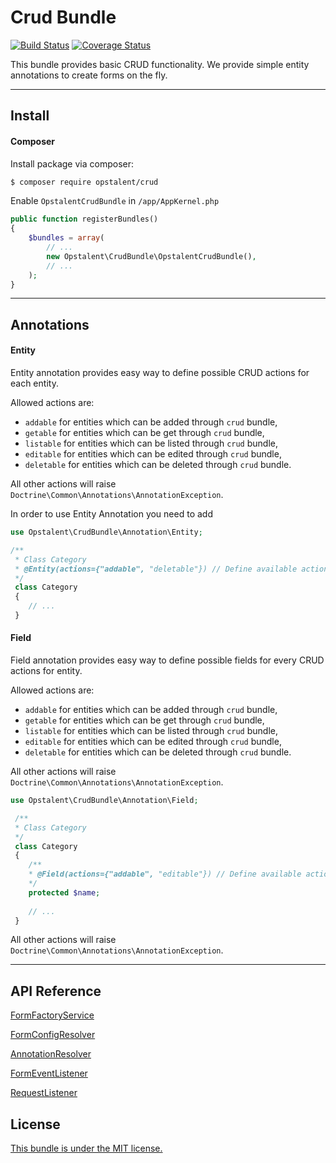 Crud Bundle
===================

[![Build Status](https://travis-ci.org/opstalent/crud.svg?branch=master)](https://travis-ci.org/opstalent/crud)
[![Coverage Status](https://coveralls.io/repos/github/opstalent/crud/badge.svg?branch=master)](https://coveralls.io/github/opstalent/crud?branch=master)

This bundle provides basic CRUD functionality. We provide simple entity annotations to create forms on the fly.

----------


Install
-------------

#### Composer
Install package via composer:

```bash
$ composer require opstalent/crud
```

Enable `OpstalentCrudBundle` in `/app/AppKernel.php`

```php
public function registerBundles()
{
    $bundles = array(
        // ...
        new Opstalent\CrudBundle\OpstalentCrudBundle(),
        // ...
    );
}
```


----------

Annotations
-------------

#### Entity

Entity annotation provides easy way to define possible CRUD actions for each entity. 

Allowed actions are:
* `addable` for entities which can be added through `crud` bundle,
* `getable` for entities which can be get through `crud` bundle,
* `listable` for entities which can be listed through `crud` bundle,
* `editable` for entities which can be edited through `crud` bundle,
* `deletable` for entities which can be deleted through `crud` bundle.

All other actions will raise ``Doctrine\Common\Annotations\AnnotationException``.

In order to use Entity Annotation you need to add

```php
use Opstalent\CrudBundle\Annotation\Entity;

/**
 * Class Category
 * @Entity(actions={"addable", "deletable"}) // Define available actions here
 */
 class Category
 {
    // ...
 }
```

#### Field

Field annotation provides easy way to define possible fields for every CRUD actions for entity. 

Allowed actions are:
* `addable` for entities which can be added through `crud` bundle,
* `getable` for entities which can be get through `crud` bundle,
* `listable` for entities which can be listed through `crud` bundle,
* `editable` for entities which can be edited through `crud` bundle,
* `deletable` for entities which can be deleted through `crud` bundle.

All other actions will raise ``Doctrine\Common\Annotations\AnnotationException``.

```php
use Opstalent\CrudBundle\Annotation\Field;

 /**
 * Class Category
 */
 class Category
 {
    /**
    * @Field(actions={"addable", "editable"}) // Define available actions here
    */
    protected $name;
    
    // ...
 }
```
All other actions will raise ``Doctrine\Common\Annotations\AnnotationException``.

----------

API Reference
-------------
[FormFactoryService](Resources/doc/FormFactoryService.md)

[FormConfigResolver](Resources/doc/FormConfigResolver.md)

[AnnotationResolver](Resources/doc/AnnotationResolver.md)

[FormEventListener](Resources/doc/FormEventListener.md)

[RequestListener](Resources/doc/RequestListener.md)

License
-------------

[This bundle is under the MIT license.](LICENSE)

